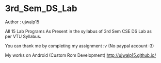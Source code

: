 # 3rd_Sem_DS_Lab
Author : ujwalp15

All 15 Lab Programs As Present in the syllabus of 3rd Sem CSE DS Lab as per VTU Syllabus.

You can thank me by completing my assignment :v  (No paypal account :3)

My works on Android (Custom Rom Development)
http://ujwalp15.github.io/
